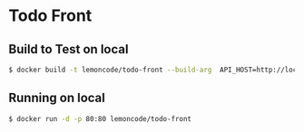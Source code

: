 # Todo Front

## Build to Test on local

```bash
$ docker build -t lemoncode/todo-front --build-arg  API_HOST=http://localhost:3000 .
```

## Running on local

```bash
$ docker run -d -p 80:80 lemoncode/todo-front
```